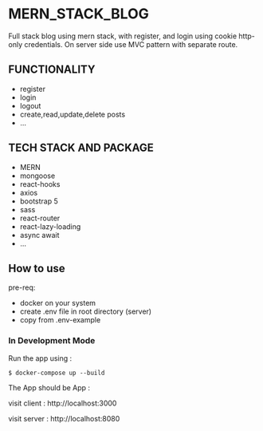 # MERN_STACK_BLOG

Full stack blog using mern stack, with register, and login using cookie http-only credentials. On server side use MVC pattern with separate route.

## FUNCTIONALITY

- register
- login
- logout 
- create,read,update,delete posts
- ...

## TECH STACK AND PACKAGE

- MERN
- mongoose
- react-hooks 
- axios
- bootstrap 5
- sass
- react-router 
- react-lazy-loading
- async await
- ...



## How to use
pre-req:
- docker on your system
- create .env file in root directory (server)
- copy from .env-example

### In Development Mode

Run the app using :

`$ docker-compose up --build`

The App should be App :

visit client : http://localhost:3000

visit server : http://localhost:8080

